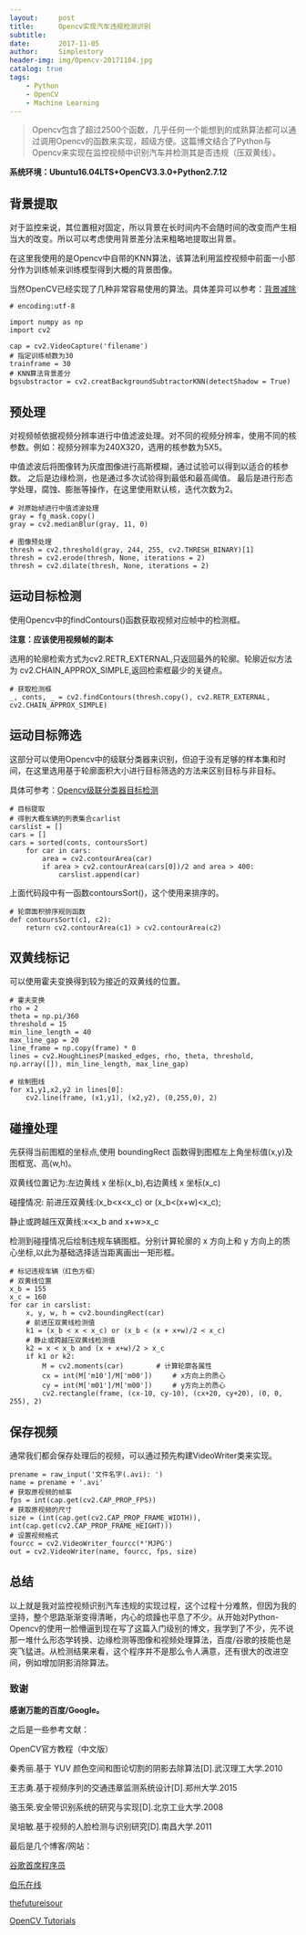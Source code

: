 ```yaml
---
layout:     post
title:      Opencv实现汽车违规检测识别
subtitle:   
date:       2017-11-05
author:     Simplestory
header-img: img/Opencv-20171104.jpg
catalog: true
tags:
    - Python
    - OpenCV
    - Machine Learning
---
```


>Opencv包含了超过2500个函数，几乎任何一个能想到的成熟算法都可以通过调用Opencv的函数来实现，超级方便。这篇博文结合了Python与Opencv来实现在监控视频中识别汽车并检测其是否违规（压双黄线）。

**系统环境：Ubuntu16.04LTS+OpenCV3.3.0+Python2.7.12**

## 背景提取

对于监控来说，其位置相对固定，所以背景在长时间内不会随时间的改变而产生相当大的改变。所以可以考虑使用背景差分法来粗略地提取出背景。

在这里我使用的是Opencv中自带的KNN算法，该算法利用监控视频中前面一小部分作为训练帧来训练模型得到大概的背景图像。

当然OpenCV已经实现了几种非常容易使用的算法。具体差异可以参考：[背景减除](http://www.jianshu.com/p/12533816eddf)

```
# encoding:utf-8

import numpy as np
import cv2

cap = cv2.VideoCapture('filename')
# 指定训练帧数为30
trainframe = 30
# KNN算法背景差分
bgsubstractor = cv2.creatBackgroundSubtractorKNN(detectShadow = True)
```

## 预处理

对视频帧依据视频分辨率进行中值滤波处理。对不同的视频分辨率，使用不同的核参数。例如：视频分辨率为240X320，选用的核参数为5X5。

中值滤波后将图像转为灰度图像进行高斯模糊，通过试验可以得到以适合的核参数。
之后是边缘检测，也是通过多次试验得到最低和最高阈值。
最后是进行形态学处理，腐蚀、膨胀等操作，在这里使用默认核，迭代次数为2。

```
# 对原始帧进行中值滤波处理
gray = fg_mask.copy()
gray = cv2.medianBlur(gray, 11, 0)

# 图像预处理
thresh = cv2.threshold(gray, 244, 255, cv2.THRESH_BINARY)[1]
thresh = cv2.erode(thresh, None, iterations = 2)
thresh = cv2.dilate(thresh, None, iterations = 2)
```

## 运动目标检测

使用Opencv中的findContours()函数获取视频对应帧中的检测框。

**注意：应该使用视频帧的副本**

选用的轮廓检索方式为cv2.RETR_EXTERNAL,只返回最外的轮廓。轮廓近似方法为 cv2.CHAIN_APPROX_SIMPLE,返回检索框最少的关键点。

```
# 获取检测框
_, conts, _ = cv2.findContours(thresh.copy(), cv2.RETR_EXTERNAL, cv2.CHAIN_APPROX_SIMPLE)
```

## 运动目标筛选

这部分可以使用Opencv中的级联分类器来识别，但迫于没有足够的样本集和时间，在这里选用基于轮廓面积大小进行目标筛选的方法来区别目标与非目标。

具体可参考：[Opencv级联分类器目标检测](http://blog.csdn.net/u012507022/article/details/53981399)

```
# 目标提取
# 得到大概车辆的列表集合carlist
carslist = []
cars = []
cars = sorted(conts, contoursSort)
    for car in cars:
        area = cv2.contourArea(car)
        if area > cv2.contourArea(cars[0])/2 and area > 400:
            carslist.append(car)
```

上面代码段中有一函数contoursSort()，这个使用来排序的。

```
# 轮廓面积排序规则函数
def contoursSort(c1, c2):
    return cv2.contourArea(c1) > cv2.contourArea(c2)
```

## 双黄线标记

可以使用霍夫变换得到较为接近的双黄线的位置。

```
# 霍夫变换
rho = 2
theta = np.pi/360
threshold = 15
min_line_length = 40
max_line_gap = 20
line_frame = np.copy(frame) * 0
lines = cv2.HoughLinesP(masked_edges, rho, theta, threshold, np.array([]), min_line_length, max_line_gap)

# 绘制图线
for x1,y1,x2,y2 in lines[0]:    
    cv2.line(frame, (x1,y1), (x2,y2), (0,255,0), 2)  
```

## 碰撞处理

先获得当前图框的坐标点,使用 boundingRect 函数得到图框左上角坐标值(x,y)及图框宽、高(w,h)。

双黄线位置记为:左边黄线 x 坐标(x_b),右边黄线 x 坐标(x_c)

碰撞情况:
前进压双黄线:(x_b<x<x_c) or (x_b<(x+w)<x_c);

静止或跨越压双黄线:x<x_b and x+w>x_c

检测到碰撞情况后绘制违规车辆图框。分别计算轮廓的 x 方向上和 y 方向上的质心坐标,以此为基础选择适当距离画出一矩形框。

```
# 标记违规车辆（红色方框）
# 双黄线位置
x_b = 155
x_c = 160
for car in carslist:
    x, y, w, h = cv2.boundingRect(car)
    # 前进压双黄线检测值
    k1 = (x_b < x < x_c) or (x_b < (x + x+w)/2 < x_c)
    # 静止或跨越压双黄线检测值
    k2 = x < x_b and (x + x+w)/2 > x_c
    if k1 or k2:
        M = cv2.moments(car)        # 计算轮廓各属性
        cx = int(M['m10']/M['m00'])     # x方向上的质心
        cy = int(M['m01']/M['m00'])     # y方向上的质心 
        cv2.rectangle(frame, (cx-10, cy-10), (cx+20, cy+20), (0, 0, 255), 2)
```

## 保存视频

通常我们都会保存处理后的视频，可以通过预先构建VideoWriter类来实现。

```
prename = raw_input('文件名字(.avi): ')
name = prename + '.avi'
# 获取原视频的帧率
fps = int(cap.get(cv2.CAP_PROP_FPS))
# 获取原视频的尺寸
size = (int(cap.get(cv2.CAP_PROP_FRAME_WIDTH)), int(cap.get(cv2.CAP_PROP_FRAME_HEIGHT)))
# 设置视频格式
fourcc = cv2.VideoWriter_fourcc(*'MJPG')
out = cv2.VideoWriter(name, fourcc, fps, size)
```

## 总结

以上就是我对监控视频识别汽车违规的实现过程，这个过程十分难熬，但因为我的坚持，整个思路渐渐变得清晰，内心的烦躁也平息了不少。从开始对Python-Opencv的使用一脸懵逼到现在写了这篇入门级别的博文，我学到了不少，先不说那一堆什么形态学转换、边缘检测等图像和视频处理算法，百度/谷歌的技能也是突飞猛进。从检测结果来看，这个程序并不是那么令人满意，还有很大的改进空间，例如增加阴影消除算法。

### 致谢

**感谢万能的百度/Google。**

之后是一些参考文献：

OpenCV官方教程（中文版）

秦秀丽.基于 YUV 颜色空间和图论切割的阴影去除算法[D].武汉理工大学.2010

王志勇.基于视频序列的交通违章监测系统设计[D].郑州大学.2015

骆玉荣.安全带识别系统的研究与实现[D].北京工业大学.2008

吴培敏.基于视频的人脸检测与识别研究[D].南昌大学.2011

最后是几个博客/网站：

[谷歌首席程序员](http://blog.csdn.net/qq_29777421/article/details/74737300)

[伯乐在线](http://python.jobbole.com/81593/)

[thefutureisour](http://blog.csdn.net/thefutureisour/article/details/7530344)

[OpenCV Tutorials](https://docs.opencv.org/master/d9/df8/tutorial_root.html)